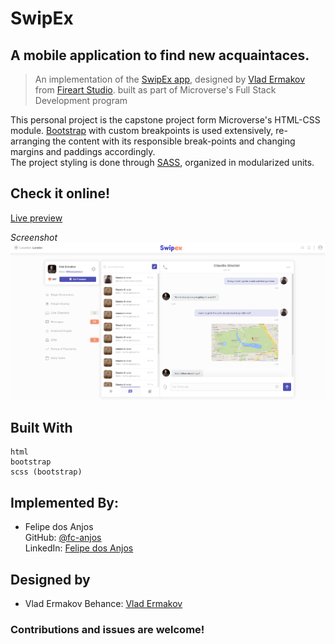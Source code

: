 <!-- TITLE -->
# SwipEx
## A mobile application to find new acquaintaces.
>  An implementation of the [SwipEx app](https://www.behance.net/gallery/70285515/Swipex-This-application-for-dating), designed by [Vlad Ermakov](https://www.behance.net/ermalength) from [Fireart Studio](https://www.behance.net/fireart). built as part of Microverse's Full Stack Development program

<!-- DESCRIPTION -->
This personal project is the capstone project form Microverse's HTML-CSS module. 
[Bootstrap](https://getbootstrap.com/) with custom breakpoints is used extensively, re-arranging the content with its responsible break-points and changing margins and paddings accordingly.   
The project styling is done through [SASS](https://sass-lang.com/), organized in modularized units. 

<!-- AUTHORS -->
## Check it online!
[Live preview](https://raw.githack.com/fc-anjos/capstone-project-html-css/social-network-dev/pages/chat.html)


<!-- SCREENSHOT -->
_Screenshot_
![Screenshot of the project](screenshot.PNG)
## Built With
    html
    bootstrap
    scss (bootstrap)

<!-- AUTHORS -->
## Implemented By:
* Felipe dos Anjos  
GitHub: [@fc-anjos](https://github.com/fc-anjos)  
LinkedIn: [Felipe dos Anjos](https://www.linkedin.com/in/felipe-cavalheiro-dos-anjos-4792a8176/)  


## Designed by 
* Vlad Ermakov
Behance: [Vlad Ermakov](https://www.behance.net/ermalength)


<!-- LICENSE -->

### Contributions and issues are welcome!

